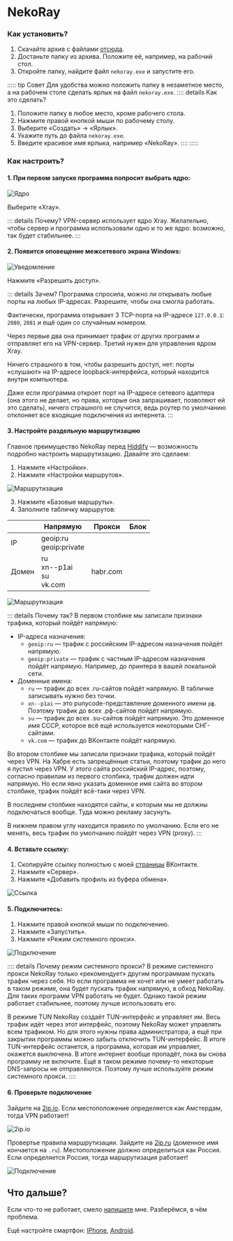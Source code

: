 # NekoRay

### Как установить?

1. Скачайте архив с файлами [отсюда](https://en.nekoray.org/download/).
2. Достаньте папку из архива. Положите её, например, на рабочий стол.
3. Откройте папку, найдите файл `nekoray.exe` и запустите его.

::::: tip Совет
Для удобства можно положить папку в незаметное место, а на рабочем столе сделать ярлык на файл `nekoray.exe`.
:::: details Как это сделать?
1. Положите папку в любое место, кроме рабочего стола.
2. Нажмите правой кнопкой мыши по рабочему столу.
3. Выберите «Создать» -> «Ярлык».
4. Укажите путь до файла `nekoray.exe`.
5. Введите красивое имя ярлыка, например «NekoRay».
::::
:::::

### Как настроить?

#### 1. При первом запуске программа попросит выбрать ядро:

![Ядро](/computer/nekoray.png)

Выберите «Xray».

::: details Почему?
VPN-сервер использует ядро Xray. Желательно, чтобы сервер и программа использовали одно и то же ядро: возможно, так будет стабильнее.
:::

#### 2. Появится оповещение межсетевого экрана Windows:

![Уведомление](/computer/nekoray2.png)

Нажмите «Разрешить доступ».

::: details Зачем?
Программа спросила, можно ли открывать любые порты на любых IP-адресах. Разрешите, чтобы она смогла работать.

Фактически, программа открывает 3 TCP-порта на IP-адресе `127.0.0.1`: `2080`, `2081` и ещё один со случайным номером.

Через первые два она принимает трафик от других программ и отправляет его на VPN-сервер. Третий нужен для управления ядром Xray.

Ничего страшного в том, чтобы разрешить доступ, нет: порты «слушают» на IP-адресе loopback-интерфейса, который находится внутри компьютера.

Даже если программа откроет порт на IP-адресе сетевого адаптера (она этого не делает, но права, которые она запрашивает, позволяют ей это сделать), ничего страшного не случится, ведь роутер по умолчанию отклоняет все входящие подключения из интернета.
:::

#### 3. Настройте раздельную маршрутизацию

Главное преимущество NekoRay перед [Hiddify](/computer/hiddify) — возможность подробно настроить маршрутизацию. Давайте это сделаем:

1. Нажмите «Настройки».
2. Нажмите «Настройки маршрутов».

![Маршрутизация](/computer/nekoray5.png)

3. Нажмите «Базовые маршруты».
4. Заполните табличку маршрутов:

|     |Напрямую                      |Прокси  |Блок|
|-----|------------------------------|--------|----|
|IP   |geoip:ru<br>geoip:private     |        |    |
|Домен|ru<br>xn--p1ai<br>su<br>vk.com|habr.com|    |

![Маршрутизация](/computer/nekoray6.png)

::: details Почему так?
В первом столбике мы записали признаки трафика, который пойдёт напрямую:
- IP-адреса назначения:
    - `geoip:ru` — трафик с российским IP-адресом назначения пойдёт напрямую.
    - `geoip:private` — трафик с частным IP-адресом назначения пойдёт напрямую. Например, до принтера в вашей локальной сети.
- Доменные имена:
    - `ru` — трафик до всех .ru-сайтов пойдёт напрямую. В табличке записывать нужно без точки.
    - `xn--p1ai` — это punycode-представление доменного имени `рф`. Поэтому трафик до всех .рф-сайтов пойдёт напрямую.
    - `su` — трафик до всех .su-сайтов пойдёт напрямую. Это доменное имя СССР, которое всё ещё используется некоторыми СНГ-сайтами.
    - `vk.com` — трафик до ВКонтакте пойдёт напрямую.

Во втором столбике мы записали признаки трафика, который пойдёт через VPN. На Хабре есть запрещённые статьи, поэтому трафик до него я пустил через VPN. У этого сайта российский IP-адрес, поэтому, согласно правилам из первого столбика, трафик должен идти напрямую. Но если явно указать доменное имя сайта во втором столбике, трафик пойдёт всё-таки через VPN.

В последнем столбике находятся сайты, к которым мы не должны подключаться вообще. Туда можно рекламу засунуть.

В нижнем правом углу находится правило по умолчанию. Если его не менять, весь трафик по умолчанию пойдёт через VPN (proxy).
:::

#### 4. Вставьте ссылку:

1. Скопируйте ссылку полностью с моей [страницы](https://vk.com/vova3141592) ВКонтакте.
2. Нажмите «Сервер».
3. Нажмите «Добавить профиль из буфера обмена».

![Ссылка](/computer/nekoray3.png)

#### 5. Подключитесь:

1. Нажмите правой кнопкой мыши по подключению.
2. Нажмите «Запустить».
3. Нажмите «Режим системного прокси».

![Подключение](/computer/nekoray4.png)

:::: details Почему режим системного прокси?
В режиме системного прокси NekoRay только «рекомендует» другим программам пускать трафик через себя. Но если программа не хочет или не умеет работать в таком режиме, она будет пускать трафик напрямую, в обход NekoRay. Для таких программ VPN работать не будет. Однако такой режим работает стабильнее, поэтому лучше использовать его. 

В режиме TUN NekoRay создаёт TUN-интерфейс и управляет им. Весь трафик идёт через этот интерфейс, поэтому NekoRay может управлять всем трафиком. Но для этого нужны права администратора, а ещё при закрытии программы можно забыть отключить TUN-интерфейс. В итоге TUN-интерфейс останется, а программа, которая им управляет, окажется выключена. В итоге интернет вообще пропадёт, пока вы снова программу не включите. Ещё в таком режиме почему-то некоторые DNS-запросы не отправляются. Поэтому лучше используйте режим системного прокси.
::::

#### 6. Проверьте подключение

Зайдите на [2ip.io](https://2ip.io/). Если местоположение определяется как Амстердам, тогда VPN работает!

![2ip.io](/computer/hiddify4.png)

Провертье правила маршрутизации. Зайдите на [2ip.ru](https://2ip.ru/) (доменное имя кончается на `.ru`). Местоположение должно определиться как Россия. Если определяется Россия, тогда маршрутизация работает!

![Подключение](/computer/nekoray7.png)

## Что дальше?

Если что-то не работает, смело [напишите](https://vk.com/vova3141592) мне. Разберёмся, в чём проблема.

Ещё настройте смартфон: [IPhone](/iphone/streisand.md), [Android](/android/hiddify.md).
